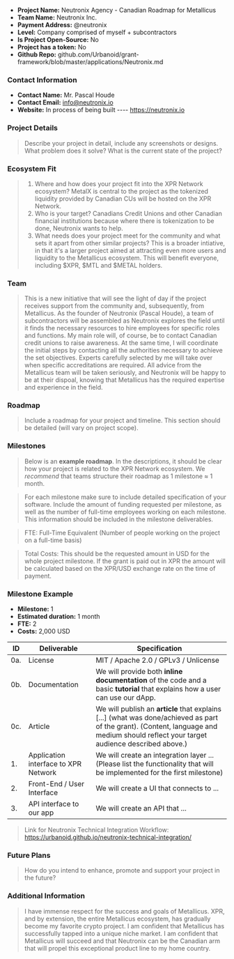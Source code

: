 - **Project Name:** Neutronix Agency - Canadian Roadmap for Metallicus
- **Team Name:** Neutronix Inc.
- **Payment Address:** @neutronix
- **Level:** Company comprised of myself + subcontractors
- **Is Project Open-Source:** No
- **Project has a token:** No
- **Github Repo:** github.com/Urbanoid/grant-framework/blob/master/applications/Neutronix.md

### Contact Information

- **Contact Name:** Mr. Pascal Houde
- **Contact Email:** info@neutronix.io
- **Website:** In process of being built ---- https://neutronix.io

### Project Details

> Describe your project in detail, include any screenshots or designs. What problem does it solve? What is the current state of the project? 

### Ecosystem Fit

> 1. Where and how does your project fit into the XPR Network ecosystem? MetalX is central to the project as the tokenized liquidity provided by Canadian CUs will be hosted on the XPR Network.
> 2. Who is your target? Canadians Credit Unions and other Canadian financial institutions because where there is tokenization to be done, Neutronix wants to help.
> 3. What needs does your project meet for the community and what sets it apart from other similar projects? This is a broader intiative, in that it's a larger project aimed at attracting even more users and liquidity to the Metallicus ecosystem. This will benefit everyone, including $XPR, $MTL and $METAL holders.

### Team

> This is a new initiative that will see the light of day if the project receives support from the community and, subsequently, from Metallicus. As the founder of Neutronix (Pascal Houde), a team of subcontractors will be assembled as Neutronix explores the field until it finds the necessary resources to hire employees for specific roles and functions. My main role will, of course, be to contact Canadian credit unions to raise awareness. At the same time, I will coordinate the initial steps by contacting all the authorities necessary to achieve the set objectives. Experts carefully selected by me will take over when specific accreditations are required. All advice from the Metallicus team will be taken seriously, and Neutronix will be happy to be at their dispoal, knowing that Metallicus has the required expertise and experience in the field.

### Roadmap

> Include a roadmap for your project and timeline. This section should be detailed (will vary on project scope).

### Milestones

> Below is an **example roadmap**. In the descriptions, it should be clear how your project is related to the XPR Network ecosystem. We _recommend_ that teams structure their roadmap as 1 milestone ≈ 1 month.

> For each milestone make sure to include detailed specification of your software. Include the amount of funding requested per milestone, as well as the number of full-time employees working on each milestone. This information should be included in the milestone deliverables.

> FTE: Full-Time Equivalent (Number of people working on the project on a full-time basis)

> Total Costs: This should be the requested amount in USD for the whole project milestone. If the grant is paid out in XPR the amount will be calculated based on the XPR/USD exchange rate on the time of payment.

### Milestone Example

- **Milestone:** 1
- **Estimated duration:** 1 month
- **FTE:**  2
- **Costs:** 2,000 USD

| ID | Deliverable | Specification |
| ----- | ----------- | ------------- |
| 0a. | License | MIT / Apache 2.0 / GPLv3 / Unlicense |
| 0b. | Documentation | We will provide both **inline documentation** of the code and a basic **tutorial** that explains how a user can use our dApp. |
| 0c. | Article | We will publish an **article** that explains [...] (what was done/achieved as part of the grant). (Content, language and medium should reflect your target audience described above.)
| 1. | Application interface to XPR Network | We will create an integration layer ... (Please list the functionality that will be implemented for the first milestone) |  
| 2. | Front-End / User Interface | We will create a UI that connects to ... |  
| 3. | API interface to our app | We will create an API that ... |  

> Link for Neutronix Technical Integration Workflow: https://urbanoid.github.io/neutronix-technical-integration/

### Future Plans

> How do you intend to enhance, promote and support your project in the future?

### Additional Information

> I have immense respect for the success and goals of Metallicus. XPR, and by extension, the entire Metallicus ecosystem, has gradually become my favorite crypto project. I am confident that Metallicus has successfully tapped into a unique niche market. I am confident that Metallicus will succeed and that Neutronix can be the Canadian arm that will propel this exceptional product line to my home country.
